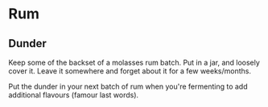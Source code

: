 # Rum

## Dunder

Keep some of the backset of a molasses rum batch.
Put in a jar, and loosely cover it.
Leave it somewhere and forget about it for a few weeks/months.

Put the dunder in your next batch of rum when you're fermenting to add additional flavours (famour last words).
